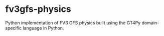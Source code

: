 # fv3gfs-physics
Python implementation of FV3 GFS physics built using the GT4Py domain-specific language in Python.
